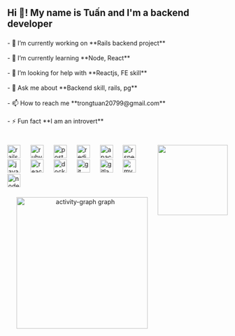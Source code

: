 <h2 align="left">Hi 👋! My name is Tuấn and I'm a backend developer</h2>

###

<p align="left">- 🔭 I’m currently working on **Rails backend project**<br><br>- 🌱 I’m currently learning **Node, React**<br><br>- 🤝 I’m looking for help with **Reactjs, FE skill**<br><br>- 💬 Ask me about **Backend skill, rails, pg**<br><br>- 📫 How to reach me **trongtuan20799@gmail.com**<br><br>- ⚡ Fun fact **I am an introvert**<br><br></p>

###

<img align="right" height="160" src="https://media2.giphy.com/media/v1.Y2lkPTc5MGI3NjExMDU3aG83NTd1YTY3M3g0bnpxNTk2NnF0eG4wa2RsYWs2dWVyeXczcSZlcD12MV9pbnRlcm5hbF9naWZfYnlfaWQmY3Q9Zw/iIqmM5tTjmpOB9mpbn/giphy.webp"  />

###

<div align="left">
  <img src="https://cdn.jsdelivr.net/gh/devicons/devicon/icons/rails/rails-original-wordmark.svg" height="30" alt="rails logo"  />
  <img width="15" />
  <img src="https://cdn.jsdelivr.net/gh/devicons/devicon/icons/ruby/ruby-original.svg" height="30" alt="ruby logo"  />
  <img width="15" />
  <img src="https://cdn.jsdelivr.net/gh/devicons/devicon/icons/postgresql/postgresql-original.svg" height="30" alt="postgresql logo"  />
  <img width="15" />
  <img src="https://cdn.jsdelivr.net/gh/devicons/devicon/icons/redis/redis-original.svg" height="30" alt="redis logo"  />
  <img width="15" />
  <img src="https://cdn.jsdelivr.net/gh/devicons/devicon/icons/apachekafka/apachekafka-original.svg" height="30" alt="apachekafka logo"  />
  <img width="15" />
  <img src="https://cdn.jsdelivr.net/gh/devicons/devicon/icons/rspec/rspec-original.svg" height="30" alt="rspec logo"  />
  <img width="15" />
  <img src="https://cdn.jsdelivr.net/gh/devicons/devicon/icons/javascript/javascript-original.svg" height="30" alt="javascript logo"  />
  <img width="15" />
  <img src="https://cdn.jsdelivr.net/gh/devicons/devicon/icons/react/react-original.svg" height="30" alt="react logo"  />
  <img width="15" />
  <img src="https://cdn.jsdelivr.net/gh/devicons/devicon/icons/docker/docker-original.svg" height="30" alt="docker logo"  />
  <img width="15" />
  <img src="https://cdn.jsdelivr.net/gh/devicons/devicon/icons/git/git-original.svg" height="30" alt="git logo"  />
  <img width="15" />
  <img src="https://cdn.jsdelivr.net/gh/devicons/devicon/icons/gitlab/gitlab-original.svg" height="30" alt="gitlab logo"  />
  <img width="15" />
  <img src="https://cdn.jsdelivr.net/gh/devicons/devicon/icons/mysql/mysql-original.svg" height="30" alt="mysql logo"  />
  <img width="15" />
  <img src="https://cdn.jsdelivr.net/gh/devicons/devicon/icons/nodejs/nodejs-original.svg" height="30" alt="nodejs logo"  />
</div>

###

<div align="center">
  <img src="https://github-readme-activity-graph.vercel.app/graph?username=trongtuan99&radius=16&theme=react&area=true&order=5&hide_border=true&hide_title=true" height="300" alt="activity-graph graph"  />
</div>

###
